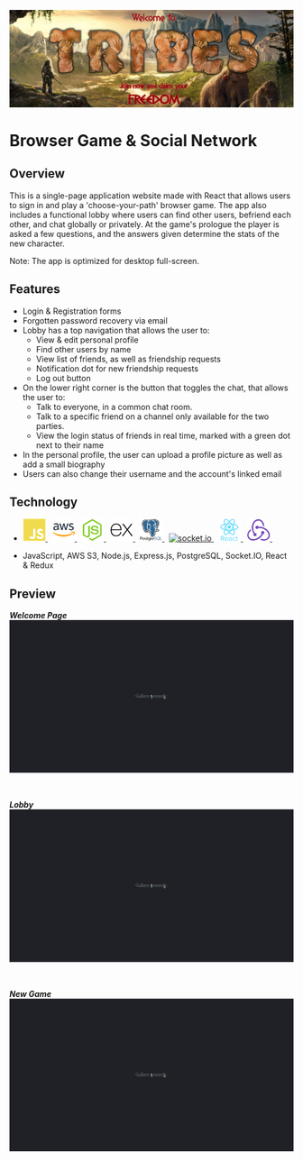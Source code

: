 <img src="public/github_tribes_logo.png"></img>

# Browser Game & Social Network

## Overview

This is a single-page application website made with React that allows users to sign in and play a 'choose-your-path' browser game.
The app also includes a functional lobby where users can find other users, befriend each other, and chat globally or privately.
At the game's prologue the player is asked a few questions, and the answers given determine the stats of the new character.

Note: The app is optimized for desktop full-screen.

## Features

-   Login & Registration forms
-   Forgotten password recovery via email
-   Lobby has a top navigation that allows the user to:
    -   View & edit personal profile
    -   Find other users by name
    -   View list of friends, as well as friendship requests
    -   Notification dot for new friendship requests
    -   Log out button
-   On the lower right corner is the button that toggles the chat, that allows the user to:
    -   Talk to everyone, in a common chat room.
    -   Talk to a specific friend on a channel only available for the two parties.
    -   View the login status of friends in real time, marked with a green dot next to their name
-   In the personal profile, the user can upload a profile picture as well as add a small biography
-   Users can also change their username and the account's linked email

## Technology

-   <p> <a href="https://developer.mozilla.org/en-US/docs/Web/JavaScript" target="_blank"> <img src="https://raw.githubusercontent.com/devicons/devicon/c5378d6c2510ffa0b3e4475af95618a8048d6cf1/icons/javascript/javascript-plain.svg" alt="javascript" width="40" height="40"/> </a> &nbsp; <a href="https://aws.amazon.com" target="_blank"> <img src="https://raw.githubusercontent.com/devicons/devicon/c5378d6c2510ffa0b3e4475af95618a8048d6cf1/icons/amazonwebservices/amazonwebservices-original-wordmark.svg" alt="aws" width="40" height="40"/> </a> &nbsp; <a href="https://nodejs.org" target="_blank"> <img src="https://raw.githubusercontent.com/devicons/devicon/c5378d6c2510ffa0b3e4475af95618a8048d6cf1/icons/nodejs/nodejs-original.svg" alt="nodejs" width="40" height="40"/> </a> &nbsp; <a href="https://expressjs.com" target="_blank"> <img src="https://raw.githubusercontent.com/devicons/devicon/c5378d6c2510ffa0b3e4475af95618a8048d6cf1/icons/express/express-original.svg" alt="express" width="40" height="40"/> </a> &nbsp; <a href="https://www.postgresql.org" target="_blank"> <img src="https://raw.githubusercontent.com/devicons/devicon/c5378d6c2510ffa0b3e4475af95618a8048d6cf1/icons/postgresql/postgresql-original-wordmark.svg" alt="postgresql" width="40" height="40"/> </a> &nbsp; <a href="https://socket.io/" target="_blank"> <img src="https://cdn.jsdelivr.net/gh/devicons/devicon/icons/socketio/socketio-original.svg" alt="socket.io" width="40" height="40"/> </a> &nbsp; <a href="https://reactjs.org/" target="_blank"> <img src="https://raw.githubusercontent.com/devicons/devicon/c5378d6c2510ffa0b3e4475af95618a8048d6cf1/icons/react/react-original-wordmark.svg" alt="react" width="40" height="40"/> </a> &nbsp; <a href="https://redux.js.org" target="_blank"> <img src="https://raw.githubusercontent.com/devicons/devicon/c5378d6c2510ffa0b3e4475af95618a8048d6cf1/icons/redux/redux-original.svg" alt="redux" width="40" height="40"/> </a> &nbsp; </p>

-   JavaScript, AWS S3, Node.js, Express.js, PostgreSQL, Socket.IO, React & Redux

## Preview

**_Welcome Page_**
<img src="public/tribes_01.gif">

<br>

**_Lobby_**
<img src="public/tribes_01.gif">

<br>

**_New Game_**
<img src="public/tribes_01.gif">

<br>
